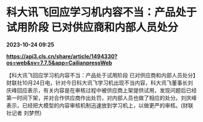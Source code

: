 # 科大讯飞回应学习机内容不当：产品处于试用阶段 已对供应商和内部人员处分

**2023-10-24 09:25**

**https://api3.cls.cn/share/article/1494330?os=web&sv=7.7.5&app=CailianpressWeb**

【科大讯飞回应学习机内容不当：产品处于试用阶段 已对供应商和内部人员处分】财联社10月24日电，针对今日科大讯飞学习机出现不当内容，科大讯飞董事长刘庆峰回应表示，有关内容是在审核过程中被供应商上架提供试用，发现问题后已经第一时间下架，并对合作供应商作出处罚，对内部人员也做了相应的处分。刘庆峰表示，已经把大模型的内容审核机制迅速放到学习机上，以做更严的审核。(财联社记者 刘梦然)